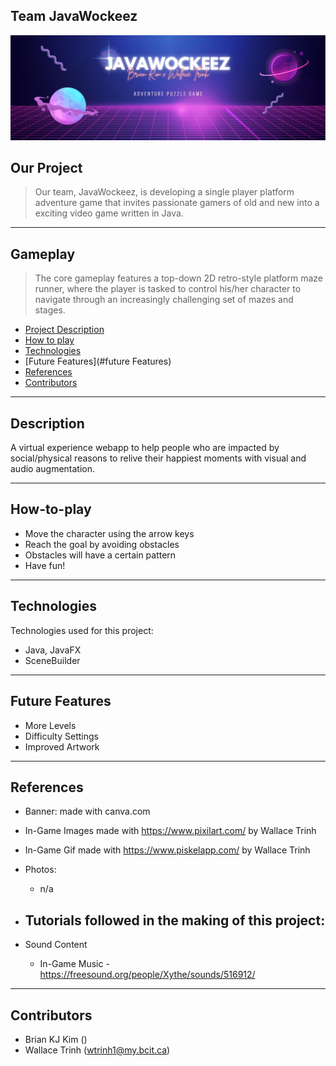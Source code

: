 ## Team JavaWockeez
![Project Image](src/main/resources/banner.png)

## Our Project
> Our team, JavaWockeez, is developing a single player platform adventure game that invites passionate gamers of old and new into a exciting video game written in Java.
---
## Gameplay
> The core gameplay features a top-down 2D retro-style platform maze runner, where the player is tasked to control his/her character to navigate through an increasingly challenging set of mazes and stages.

* [Project Description](#our-project)
* [How to play](#how-to-play)
* [Technologies](#technologies)
* [Future Features](#future Features)
* [References](#references)
* [Contributors](#contributors)
---


## Description
A virtual experience webapp to help people who are impacted by social/physical reasons to relive their happiest moments with visual and audio augmentation.

---

## How-to-play
* Move the character using the arrow keys
* Reach the goal by avoiding obstacles
* Obstacles will have a certain pattern
* Have fun!

---
## Technologies
Technologies used for this project:
* Java, JavaFX
* SceneBuilder
---
## Future Features

- More Levels
- Difficulty Settings
- Improved Artwork

---
## References
- Banner: made with canva.com
- In-Game Images made with https://www.pixilart.com/ by Wallace Trinh
- In-Game Gif made with https://www.piskelapp.com/ by Wallace Trinh
- Photos:
    - n/a

- Tutorials followed in the making of this project:
    - 

- Sound Content
    - In-Game Music - https://freesound.org/people/Xythe/sounds/516912/
---
## Contributors
* Brian KJ Kim ()
* Wallace Trinh (wtrinh1@my.bcit.ca)
